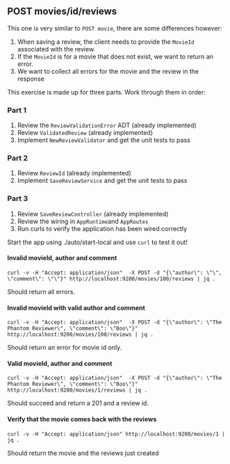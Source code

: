 ## POST movies/id/reviews

This one is very similar to `POST movie`, there are some differences however:

1. When saving a review, the client needs to provide the `MovieId` associated with the review.
1. If the `MovieId` is for a movie that does not exist, we want to return an error.
1. We want to collect all errors for the movie and the review in the response

This exercise is made up for three parts. Work through them in order:

### Part 1

1. Review the `ReviewValidationError` ADT (already implemented)
1. Review `ValidatedReview` (already implemented)
1. Implement `NewReviewValidator` and get the unit tests to pass


### Part 2

1. Review `ReviewId` (already implemented)
1. Implement `SaveReviewService` and get the unit tests to pass


### Part 3
1. Review `SaveReviewController` (already implemented)
1. Review the wiring in `AppRuntime`and `AppRoutes`
1. Run curls to verify the application has been wired correctly


Start the app using ./auto/start-local and use `curl` to test it out!

#### Invalid movieId, author and comment

```
curl -v -H "Accept: application/json"  -X POST -d "{\"author\": \"\", \"comment\": \"\"}" http://localhost:9200/movies/100/reviews | jq .
```

Should return all errors.

#### Invalid movieId with valid author and comment

```
curl -v -H "Accept: application/json"  -X POST -d "{\"author\": \"The Phantom Reviewer\", \"comment\": \"Boo\"}" http://localhost:9200/movies/100/reviews | jq .
```

Should return an error for movie id only.

#### Valid movieId, author and comment

```
curl -v -H "Accept: application/json"  -X POST -d "{\"author\": \"The Phantom Reviewer\", \"comment\": \"Boo\"}" http://localhost:9200/movies/1/reviews | jq .
```

Should succeed and return a 201 and a review id.

#### Verify that the movie comes back with the reviews

```
curl -v -H "Accept: application/json" http://localhost:9200/movies/1 | jq .
```

Should return the movie and the reviews just created
